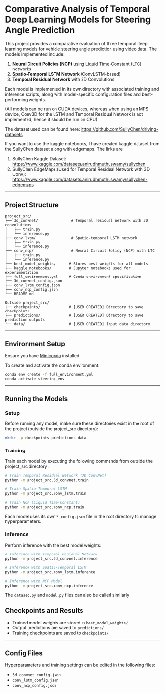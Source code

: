 # Comparative Analysis of Temporal Deep Learning Models for Steering Angle Prediction

This project provides a comparative evaluation of three temporal deep learning models for vehicle steering angle prediction using video data. The models implemented include:

1. **Neural Circuit Policies (NCP)** using Liquid Time-Constant (LTC) networks
2. **Spatio-Temporal LSTM Network** (ConvLSTM-based)
3. **Temporal Residual Network** with 3D Convolutions

Each model is implemented in its own directory with associated training and inference scripts, along with model-specific configuration files and best-performing weights.

(All models can be run on CUDA devices, whereas when using an MPS device, Conv3D for the LSTM and Temporal Residual Network is not implemented, hence it should be run on CPU)

The dataset used can be found here: https://github.com/SullyChen/driving-datasets

If you want to use the kaggle notebooks, I have created kaggle dataset from the SullyChen dataset along with edgemaps. The links are
1. SullyChen Kaggle Dataset: https://www.kaggle.com/datasets/anirudhmuthuswamy/sullychen
2. SullyChen EdgeMaps:(Used for Temporal Residual Network with 3D Conv): https://www.kaggle.com/datasets/anirudhmuthuswamy/sullychen-edgemaps
   
---

## Project Structure

```
project_src/
├── 3d_convnet/               # Temporal residual network with 3D convolutions
│   ├── train.py
│   └── inference.py
├── conv_lstm/                # Spatio-temporal LSTM network
│   ├── train.py
│   └── inference.py
├── conv_ncp/                 # Neural Circuit Policy (NCP) with LTC
│   ├── train.py
│   └── inference.py
├── best_model_weights/      # Stores best weights for all models
├── kaggle_notebooks/        # Jupyter notebooks used for experimentation
├── full_environment.yml     # Conda environment specification
├── 3d_convnet_config.json
├── conv_lstm_config.json
├── conv_ncp_config.json
└── README.md

Outside project_src/
├── checkpoints/             # [USER CREATED] Directory to save checkpoints
├── predictions/             # [USER CREATED] Directory to save prediction outputs
└── data/                    # [USER CREATED] Input data directory
```

---

## Environment Setup

Ensure you have [Miniconda](https://docs.conda.io/en/latest/miniconda.html) installed.

To create and activate the conda environment:

```bash
conda env create -f full_environment.yml
conda activate steering_env
```

---

## Running the Models

### Setup

Before running any model, make sure these directories exist in the root of the project (outside the project_src directory):

```bash
mkdir -p checkpoints predictions data
```

### Training

Train each model by executing the following commands from outside the project_src directory :

```bash
# Train Temporal Residual Network (3D ConvNet)
python -m project_src.3d_convnet.train

# Train Spatio-Temporal LSTM
python -m project_src.conv_lstm.train

# Train NCP (Liquid Time-Constant)
python -m project_src.conv_ncp.train
```

Each model uses its own `*_config.json` file in the root directory to manage hyperparameters.

### Inference

Perform inference with the best model weights:

```bash
# Inference with Temporal Residual Network
python -m project_src.3d_convnet.inference

# Inference with Spatio-Temporal LSTM
python -m project_src.conv_lstm.inference

# Inference with NCP Model
python -m project_src.conv_ncp.inference
```

The `dataset.py` and `model.py` files can also be called similarly


## Checkpoints and Results

- Trained model weights are stored in `best_model_weights/`
- Output predictions are saved to `predictions/`
- Training checkpoints are saved to `checkpoints/`

---

## Config Files

Hyperparameters and training settings can be edited in the following files:

- `3d_convnet_config.json`
- `conv_lstm_config.json`
- `conv_ncp_config.json`


